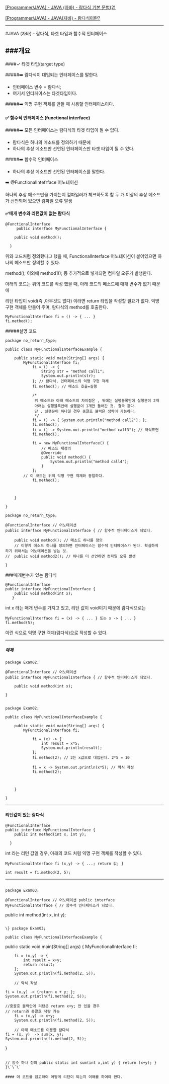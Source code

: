 [[Programmer/JAVA] - JAVA (자바) - 람다식 기본 문법(2)](http://github.com/eight-corner/blog/Posts/Lamda2.md)

[[Programmer/JAVA] - JAVA(자바) - 람다식이란?](http://github.com/eight-corner/blog/Posts/Lamda.md)

---

#JAVA (자바) - 람다식, 타겟 타입과 함수적 인터페이스

###개요
-------

####✓ 타겟 타입(target type)

#####➡️ 람다식이 대입되는 인터페이스를 말한다.

-	인터페이스 변수 = 람다식;  
-	여기서 인터페이스는 타겟타입이다.  

#####➡️ 익명 구현 객체를 만들 때 사용할 인터페이스이다.

#### ✅ 함수적 인터페이스 (functional interface)

#####➡️ 모든 인터페이스는 람다식의 타겟 타입이 될 수 없다.

-	람다식은 하나의 메소드를 정의하기 때문에  
-	하나의 추상 메소드만 선언된 인터페이스만 타겟 타입이 될 수 있다.  

#####➡️ 함수적 인터페이스

-	하나의 추상 메소드만 선언된 인터페이스를 말한다.  

➡️ @FunctionalIntefrface 어노테이션

하나의 추상 메소드만을 가지는지 컴파일러가 체크하도록 함 두 개 이상의 추상 메소드가 선언되어 있으면 컴파일 오류 발생

#### ✅매개 변수와 리턴값이 없는 람다식

```
@FunctionalInterface
	 public interface MyFunctionalInterface {

	public void method();

  }
```

위와 코드처럼 정의했다고 했을 때, FunctionalInterface 어노테이션이 붙어있으면 하나의 메소드만 정의할 수 있다.

method(); 이외에 method1(); 등 추가적으로 넣게되면 컴파일 오류가 발생한다.

아래의 코드는 위의 코드를 작성 했을 때, 아래 코드의 메소드에 매개 변수가 없기 때문에

리턴 타입이 void(즉 ,아무것도 없다) 이라면 return 타입을 작성할 필요가 없다. 익명 구현 객체를 만들어 주며, 람다식의 method를 호출한다.

```
MyFunctionalInterface fi = () -> { ... }    
fi.method();   
```

#####설명 코드

```
package no_return_type;

public class MyFunctionalInterfaceExample {

	public static void main(String[] args) {
		MyFunctionalInterface fi;
			fi = () -> {
				String str = "method call1";
				System.out.println(str);
			}; // 람다식, 인터페이스의 익명 구현 객체
			fi.method(); // 매소드 호출=실행

			/*
			 위 메소드와 아래 메소드의 차이점은 , 위에는 실행블록안에 실행문이 2개
			 아래는 실행블록안에 실행문이 1개만 들어간 것. 결국 같다.
			 단 , 실행문이 하나일 경우 중괄호 블럭은 생략이 가능하다.
			 */
			fi = () -> { System.out.println("method call2"); };
			fi.method();
			fi = () -> System.out.println("method call3"); // 약식표현
			fi.method();

			fi = new MyFunctionalInterface() {
				// 메소드 재정의
				@Override
				public void method() {
					System.out.println("method call4");
				}
			};
		// 이 코드는 위의 익명 구현 객체와 동일하다.
			fi.method();



	}

}
```

```
package no_return_type;

@FunctionalInterface // 어노테이션
public interface MyFunctionalInterface { // 함수적 인터페이스가 되었다.

	public void method(); // 메소드 하나를 정의
	// 이렇게 메소드 하나를 정의하면 인터페이스는 함수적 인터페이스가 된다. 확실하게 하기 위해서는 어노테이션을 넣는 것.
//	public void method2(); // 하나를 더 선언하면 컴파일 오류 발생

}
```

###매개변수가 있는 람다식

```
@FunctionalInterface
public interface MyFunctionalInterface {
	public void method(int x);
   }   
```

int x 라는 매개 변수를 가지고 있고, 리턴 값이 void이기 때문에 람다식으로는

```
MyFunctionalInterface fi = (x) -> { ... } 또는 x -> { ... }
fi.method(5);
```

이런 식으로 익명 구현 객체(람다식)으로 작성할 수 있다.

---

##### 예제

```
package Exam02;

@FunctionalInterface // 어노테이션
public interface MyFunctionalInterface { // 함수적 인터페이스가 되었다.

	public void method(int x);

}   


package Exam02;   

public class MyFunctionalInterfaceExample {

	public static void main(String[] args) {
		MyFunctionalInterface fi;

			fi = (x) -> {
				int result = x*5;
				System.out.println(result);
			};
			fi.method(2); // 2는 x값으로 대입된다. 2*5 = 10

			fi = x -> System.out.println(x*5); // 약식 작성
			fi.method(2);



	}   

}   
```

---

#### 리턴값이 있는 람다식

```
@FunctionalInterface
public interface MyFunctionalInterface {
	public int method(int x, int y);

  }   
```

int 라는 리턴 값일 경우, 아래의 코드 처럼 익명 구현 객체를 작성할 수 있다.

```
MyFunctionalInterface fi (x,y) -> { ...; return 값; }

int result = fi.method(2, 5);
````   

---
```

package Exam03;

@FunctionalInterface // 어노테이션 public interface MyFunctionalInterface { // 함수적 인터페이스가 되었다.

```
public int method(int x, int y);
```

\} package Exam03;

public class MyFunctionalInterfaceExample {

```
public static void main(String[] args) {
    MyFunctionalInterface fi;

        fi = (x,y) -> {
            int result = x+y;
            return result;
        };
        System.out.println(fi.method(2, 5));

        // 약식 작성

    fi = (x,y) -> {return x + y; };
    System.out.println(fi.method(2, 5));

    //중괄호 블럭안에 리턴문 return x+y; 만 있을 경우
    // return과 중괄호 색량 가능
        fi = (x,y) -> x+y;
        System.out.println(fi.method(2, 5));

        // 아래 메소드를 이용한 람다식
    fi = (x, y)  -> sum(x, y);
    System.out.println(fi.method(2, 5));

}
```

// 함수 하나 정의 public static int sum(int x,int y) { return (x+y); } }\`\`\`

#### 이 코드를 참고하여 어떻게 리턴이 되는지 이해를 하여야 한다.
